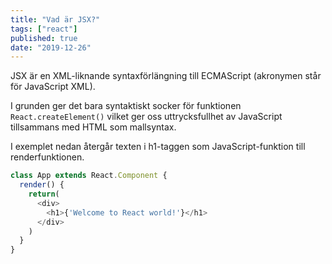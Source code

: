 ```yaml
---
title: "Vad är JSX?"
tags: ["react"]
published: true
date: "2019-12-26"
---
```


JSX är en XML-liknande syntaxförlängning till ECMAScript (akronymen står för JavaScript XML). 

I grunden ger det bara syntaktiskt socker för funktionen ``React.createElement()`` vilket ger oss uttrycksfullhet av JavaScript tillsammans med HTML som mallsyntax.

I exemplet nedan återgår texten i h1-taggen som JavaScript-funktion till renderfunktionen.
```javascript
class App extends React.Component {
  render() {
    return(
      <div>
        <h1>{'Welcome to React world!'}</h1>
      </div>
    )
  }
}
```
